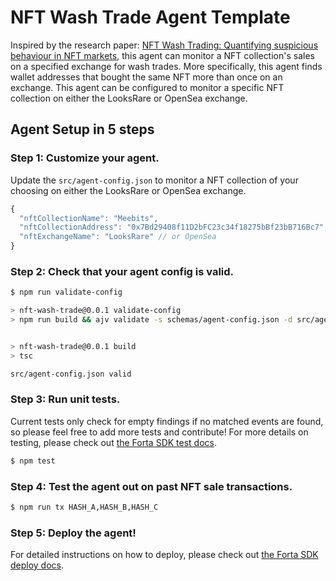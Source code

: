 # NFT Wash Trade Agent Template

Inspired by the research paper: [NFT Wash Trading: Quantifying suspicious behaviour in NFT markets](https://arxiv.org/abs/2202.03866), this agent can monitor a NFT collection's sales on a specified exchange for wash trades. More specifically, this agent finds wallet addresses that bought the same NFT more than once on an exchange. This agent can be configured to monitor a specific NFT collection on either the LooksRare or OpenSea exchange. 

## Agent Setup in 5 steps

### Step 1: Customize your agent.

Update the `src/agent-config.json` to monitor a NFT collection of your choosing on either the LooksRare or OpenSea exchange. 

```javascript
{
  "nftCollectionName": "Meebits",
  "nftCollectionAddress": "0x7Bd29408f11D2bFC23c34f18275bBf23bB716Bc7", // Any ERC-721 Contract
  "nftExchangeName": "LooksRare" // or OpenSea
}
```

### Step 2: Check that your agent config is valid. 

```bash
$ npm run validate-config

> nft-wash-trade@0.0.1 validate-config
> npm run build && ajv validate -s schemas/agent-config.json -d src/agent-config.json


> nft-wash-trade@0.0.1 build
> tsc

src/agent-config.json valid
```

### Step 3: Run unit tests. 

Current tests only check for empty findings if no matched events are found, so please feel free to add more tests and contribute! For more details on testing, please check out [the Forta SDK test docs](https://docs.forta.network/en/latest/testing/).

```bash
$ npm test
```

### Step 4: Test the agent out on past NFT sale transactions. 

```bash
$ npm run tx HASH_A,HASH_B,HASH_C
```

### Step 5: Deploy the agent! 

For detailed instructions on how to deploy, please check out [the Forta SDK deploy docs](https://docs.forta.network/en/latest/deploying/).

